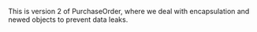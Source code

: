 This is version 2 of PurchaseOrder, where we deal with encapsulation and newed objects to prevent data leaks.
